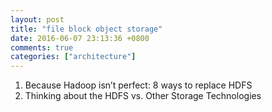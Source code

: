```yaml
---
layout: post
title: "file block object storage"
date: 2016-06-07 23:13:36 +0800
comments: true
categories: ["architecture"]
---
```


<!-- more -->


1. Because Hadoop isn’t perfect: 8 ways to replace HDFS
2. Thinking about the HDFS vs. Other Storage Technologies